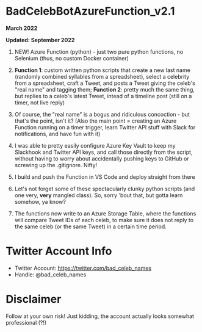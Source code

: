 # BadCelebBotAzureFunction_v2.1

**March 2022**

**Updated: September 2022**

1) NEW! Azure Function (python) - just two pure python functions, no Selenium (thus, no custom Docker container)
2) **Function 1**: custom written python scripts that create a new last name (randomly combined syllables from a spreadsheet), select a celebrity from a spreadsheet, craft a Tweet, and posts a Tweet giving the celeb's "real name" and tagging them; **Function 2**: pretty much the same thing, but replies to a celeb's latest Tweet, intead of a timeline post (still on a timer, not live reply)
3) Of course, the "real name" is a bogus and ridiculous concoction - but that's the point, isn't it? (Also the main point = creating an Azure Function running on a timer trigger, learn Twitter API stuff with Slack for notifications, and have fun with it)
4) I was able to pretty easily configure Azure Key Vault to keep my Slackhook and Twitter API keys, and call those directly from the script, without having to worry about accidentally pushing keys to GitHub or screwing up the .gitignore. Nifty!
5) I build and push the Function in VS Code and deploy straight from there

6) Let's not forget some of these spectacularly clunky python scripts (and one very, **very** mangled class). So, sorry 'bout that, but gotta learn somehow, ya know?

7) The functions now write to an Azure Storage Table, where the functions will compare Tweet IDs of each celeb, to make sure it does not reply to the same celeb (or the same Tweet) in a certain time period. 


# Twitter Account Info

- Twitter Account: https://twitter.com/bad_celeb_names
- Handle: @bad_celeb_names


# Disclaimer
Follow at your own risk! Just kidding, the account actually looks somewhat professional (?!) 